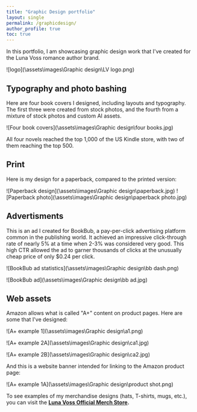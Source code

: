 ```yaml
---
title: "Graphic Design portfolio"
layout: single
permalink: /graphicdesign/
author_profile: true
toc: true
---
```


In this portfolio, I am showcasing graphic design work that I've created for the Luna Voss romance author brand. 

![logo](\assets\images\Graphic design\LV logo.png)


## Typography and photo bashing

Here are four book covers I designed, including layouts and typography. The first three were created from stock photos, and the fourth from a mixture of stock photos and custom AI assets. 

![Four book covers](\assets\images\Graphic design\four books.jpg)

All four novels reached the top 1,000 of the US Kindle store, with two of them reaching the top 500. 

## Print

Here is my design for a paperback, compared to the printed version:

![Paperback design](\assets\images\Graphic design\paperback.jpg)
![Paperback photo](\assets\images\Graphic design\paperback photo.jpg)

## Advertisments 

This is an ad I created for BookBub, a pay-per-click advertising platform common in the publishing  world. It achieved an impressive click-through rate of nearly 5% at a time when 2-3% was considered very good. This high CTR allowed the ad to garner thousands of clicks at the unusually cheap price of only $0.24 per click.

![BookBub ad statistics](\assets\images\Graphic design\bb dash.png)

![BookBub ad](\assets\images\Graphic design\bb ad.jpg)

## Web assets

Amazon allows what is called "A+" content on product pages. Here are some that I've designed:

![A+ example 1](\assets\images\Graphic design\a1.png)

![A+ example 2A](\assets\images\Graphic design\ca1.jpg)

![A+ example 2B](\assets\images\Graphic design\ca2.jpg)

And this is a website banner intended for linking to the Amazon product page:

![A+ example 1A](\assets\images\Graphic design\product shot.png)

To see examples of my merchandise designs (hats, T-shirts, mugs, etc.), you can visit the **[Luna Voss Official Merch Store](https://merch.lunavoss.com/).**
